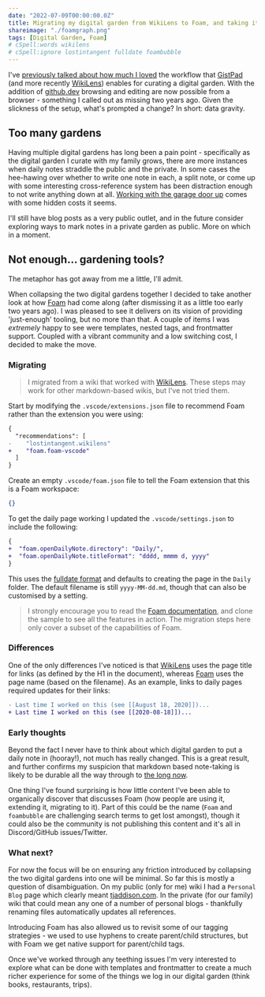 ```yaml
---
date: "2022-07-09T00:00:00.0Z"
title: Migrating my digital garden from WikiLens to Foam, and taking it private
shareimage: "./foamgraph.png"
tags: [Digital Garden, Foam]
# cSpell:words wikilens
# cSpell:ignore lostintangent fulldate foambubble
---
```


I've [previously talked about how much I loved][using-gistpad-to-manage-your-github-digital-gardens] the workflow that [GistPad] (and more recently [WikiLens]) enables for curating a digital garden. With the addition of [github.dev] browsing and editing are now possible from a browser - something I called out as missing two years ago. Given the slickness of the setup, what's prompted a change? In short: data gravity.

## Too many gardens

Having multiple digital gardens has long been a pain point - specifically as the digital garden I curate with my family grows, there are more instances when daily notes straddle the public and the private. In some cases the hee-hawing over whether to write one note in each, a split note, or come up with some interesting cross-reference system has been distraction enough to not write anything down at all. [Working with the garage door up] comes with some hidden costs it seems.

I'll still have blog posts as a very public outlet, and in the future consider exploring ways to mark notes in a private garden as public. More on which in a moment.

## Not enough... gardening tools?

The metaphor has got away from me a little, I'll admit.

When collapsing the two digital gardens together I decided to take another look at how [Foam] had come along (after dismissing it as a little too early two years ago). I was pleased to see it delivers on its vision of providing 'just-enough' tooling, but no more than that. A couple of items I was _extremely_ happy to see were templates, nested tags, and frontmatter support. Coupled with a vibrant community and a low switching cost, I decided to make the move.

### Migrating

> I migrated from a wiki that worked with [WikiLens]. These steps may work for other markdown-based wikis, but I've not tried them.

Start by modifying the `.vscode/extensions.json` file to recommend Foam rather than the extension you were using:

```diff
{
  "recommendations": [
-    "lostintangent.wikilens"
+    "foam.foam-vscode"
  ]
}
```

Create an empty `.vscode/foam.json` file to tell the Foam extension that this is a Foam workspace:

```json
{}
```

To get the daily page working I updated the `.vscode/settings.json` to include the following:

```diff
{
+  "foam.openDailyNote.directory": "Daily/",
+  "foam.openDailyNote.titleFormat": "dddd, mmmm d, yyyy"
}
```

This uses the [fulldate format] and defaults to creating the page in the `Daily` folder. The default filename is still `yyyy-MM-dd.md`, though that can also be customised by a setting.

> I strongly encourage you to read the [Foam documentation], and clone the sample to see all the features in action. The migration steps here only cover a subset of the capabilities of Foam.

### Differences

One of the only differences I've noticed is that [WikiLens] uses the page title for links (as defined by the H1 in the document), whereas [Foam] uses the page name (based on the filename). As an example, links to daily pages required updates for their links:

```diff
- Last time I worked on this (see [[August 18, 2020]])...
+ Last time I worked on this (see [[2020-08-18]])...
```

### Early thoughts

Beyond the fact I never have to think about which digital garden to put a daily note in (hooray!), not much has really changed. This is a great result, and further confirms my suspicion that markdown based note-taking is likely to be durable all the way through to [the long now].

One thing I've found surprising is how little content I've been able to organically discover that discusses Foam (how people are using it, extending it, migrating to it). Part of this could be the name (`Foam` and `foambubble` are challenging search terms to get lost amongst), though it could also be the community is not publishing this content and it's all in Discord/GitHub issues/Twitter.

### What next?

For now the focus will be on ensuring any friction introduced by collapsing the two digital gardens into one will be minimal. So far this is mostly a question of disambiguation. On my public (only for me) wiki I had a `Personal Blog` page which clearly meant [tjaddison.com]. In the private (for our family) wiki that could mean any one of a number of personal blogs - thankfully renaming files automatically updates all references.

Introducing Foam has also allowed us to revisit some of our tagging strategies - we used to use hyphens to create parent/child structures, but with Foam we get native support for parent/child tags.

Once we've worked through any teething issues I'm very interested to explore what can be done with templates and frontmatter to create a much richer experience for some of the things we log in our digital garden (think books, restaurants, trips).

[using-gistpad-to-manage-your-github-digital-gardens]: /blog/2020/07/using-gistpad-to-manage-your-github-digital-gardens/
[gistpad]: https://marketplace.visualstudio.com/items?itemName=vsls-contrib.gistfs
[wikilens]: https://marketplace.visualstudio.com/items?itemName=lostintangent.wikilens
[foam]: https://github.com/foambubble/foam
[github.dev]: https://github.com/github/dev
[working with the garage door up]: https://notes.andymatuschak.org/z21cgR9K3UcQ5a7yPsj2RUim3oM2TzdBByZu
[fulldate format]: https://github.com/felixge/node-dateformat#mask-options
[foam documentation]: https://foambubble.github.io/foam/#getting-started
[the long now]: https://longnow.org/
[tjaddison.com]: https://tjaddison.com
